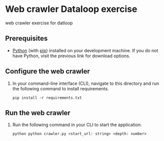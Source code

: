 # Web crawler Dataloop exercise
web crawler exercise for datloop

## Prerequisites
- [Python](https://www.python.org/) (with [pip](https://pypi.org/project/pip/)) installed on your development machine. If you do not have Python, visit the previous link for download options.

## Configure the web crawler

1. In your command-line interface (CLI), navigate to this directory and run the following command to install requirements.

    ```Shell
    pip install -r requirements.txt
    ```
    
## Run the web crawler

1. Run the following command in your CLI to start the application.

    ```Shell
    python python crawler.py <start_url: string> <depth: number>
    ```
